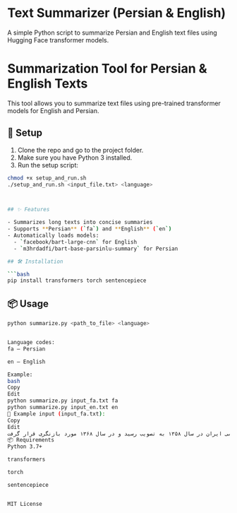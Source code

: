 # Text Summarizer (Persian & English)

A simple Python script to summarize Persian and English text files using Hugging Face transformer models.


# Summarization Tool for Persian & English Texts

This tool allows you to summarize text files using pre-trained transformer models for English and Persian.

## 🔧 Setup

1. Clone the repo and go to the project folder.
2. Make sure you have Python 3 installed.
3. Run the setup script:

```bash
chmod +x setup_and_run.sh
./setup_and_run.sh <input_file.txt> <language>



## ✨ Features

- Summarizes long texts into concise summaries
- Supports **Persian** (`fa`) and **English** (`en`)
- Automatically loads models:
  - `facebook/bart-large-cnn` for English
  - `m3hrdadfi/bart-base-parsinlu-summary` for Persian

## 🛠 Installation

```bash
pip install transformers torch sentencepiece
```

## 📦 Usage

```bash
python summarize.py <path_to_file> <language>


Language codes:
fa – Persian

en – English

Example:
bash
Copy
Edit
python summarize.py input_fa.txt fa
python summarize.py input_en.txt en
📁 Example input (input_fa.txt):
Copy
Edit
قانون اساسی جمهوری اسلامی ایران در سال ۱۳۵۸ به تصویب رسید و در سال ۱۳۶۸ مورد بازنگری قرار گرفت...
📦 Requirements
Python 3.7+

transformers

torch

sentencepiece


MIT License





